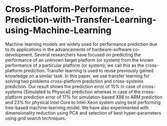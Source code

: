 # Cross-Platform-Performance-Prediction-with-Transfer-Learning-using-Machine-Learning
Machine-learning models are widely used for performance prediction due to its applications in the advancements of hardware-software co-development.  Several researchers have focused on predicting the performance of an unknown target platform (or system) from the known performance of a particular platform (or system); we call this as the cross-platform prediction. Transfer learning is used to reuse previously gained knowledge on a similar task. In this paper, we use transfer learning for solving two problems cross-platform prediction and cross-systems prediction. Our result shows the prediction error of 15\% in case of cross-systems (Simulated to Physical) prediction whereas in case of the cross-platform prediction error of 17\% for simulation-based X86 to ARM prediction and 23\% for physical Intel Core to Intel-Xeon system using best performing tree-based machine-learning model. We have also experimented with dimensionality reduction using PCA and selection of best hyper-parameters using grid search techniques.
